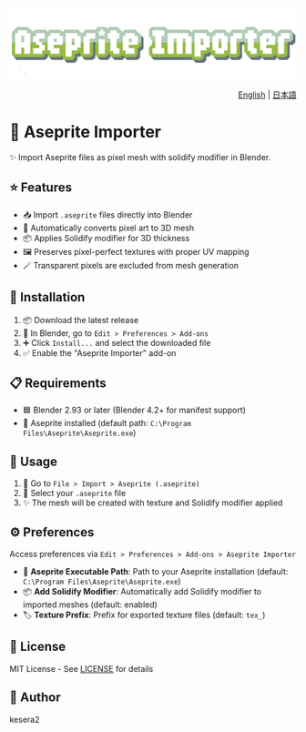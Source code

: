 ![Aseprite Importer](aseprite-importer-logo.gif)

<div align="right">

[English](README.md) | [日本語](README.ja.md)

</div>

# 🎨 Aseprite Importer

✨ Import Aseprite files as pixel mesh with solidify modifier in Blender.

## ⭐ Features

- 📥 Import `.aseprite` files directly into Blender
- 🎲 Automatically converts pixel art to 3D mesh
- 📦 Applies Solidify modifier for 3D thickness
- 🖼️ Preserves pixel-perfect textures with proper UV mapping
- 🪄 Transparent pixels are excluded from mesh generation

## 💾 Installation

1. 📦 Download the latest release
2. 🔧 In Blender, go to `Edit > Preferences > Add-ons`
3. ➕ Click `Install...` and select the downloaded file
4. ✅ Enable the "Aseprite Importer" add-on

## 📋 Requirements

- 🟦 Blender 2.93 or later (Blender 4.2+ for manifest support)
- 🎨 Aseprite installed (default path: `C:\Program Files\Aseprite\Aseprite.exe`)

## 🚀 Usage

1. 📂 Go to `File > Import > Aseprite (.aseprite)`
2. 🎯 Select your `.aseprite` file
3. ✨ The mesh will be created with texture and Solidify modifier applied

## ⚙️ Preferences

Access preferences via `Edit > Preferences > Add-ons > Aseprite Importer`

- 📁 **Aseprite Executable Path**: Path to your Aseprite installation (default: `C:\Program Files\Aseprite\Aseprite.exe`)
- 📦 **Add Solidify Modifier**: Automatically add Solidify modifier to imported meshes (default: enabled)
- 🏷️ **Texture Prefix**: Prefix for exported texture files (default: `tex_`)

## 📄 License

MIT License - See [LICENSE](LICENSE) for details

## 👤 Author

kesera2
